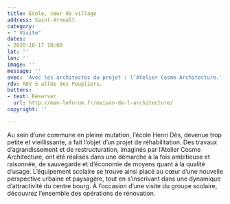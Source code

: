 ```yaml
---
title: Ecole, cœur de village
address: Saint-Arnoult
category:
- " Visite"
dates:
- 2020-10-17 10:00
lat: ''
lon: ''
image: ''
message: ''
avec: 'Avec les architectes du projet : l’Atelier Cosme Architecture.'
rdv: RDV 5 allée des Peupliers.
buttons:
- text: Réserver
  url: http://man-leforum.fr/maison-de-l-architecture/
copyright: ''

---
```

Au sein d’une commune en pleine mutation, l’école Henri Dès, devenue trop petite et vieillissante, a fait l’objet d’un projet de réhabilitation. Des travaux d’agrandissement et de restructuration, imaginés par l’Atelier Cosme Architecture, ont été réalisés dans une démarche à la fois ambitieuse et raisonnée, de sauvegarde et d’économie de moyens quant à la qualité d’usage. L’équipement scolaire se trouve ainsi placé au cœur d’une nouvelle perspective urbaine et paysagère, tout en s’inscrivant dans une dynamique d’attractivité du centre bourg. À l’occasion d’une visite du groupe scolaire, découvrez l’ensemble des opérations de rénovation.